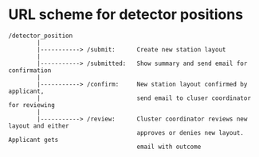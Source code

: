 URL scheme for detector positions
=================================

	/detector_position
			|
			|-----------> /submit: 		Create new station layout
			|
			|-----------> /submitted: 	Show summary and send email for confirmation
			|
			|-----------> /confirm: 	New station layout confirmed by applicant, 
			|							send email to cluser coordinator for reviewing
			|
			|-----------> /review: 		Cluster coordinator reviews new layout and either 
										approves or denies new layout. Applicant gets 
										email with outcome
